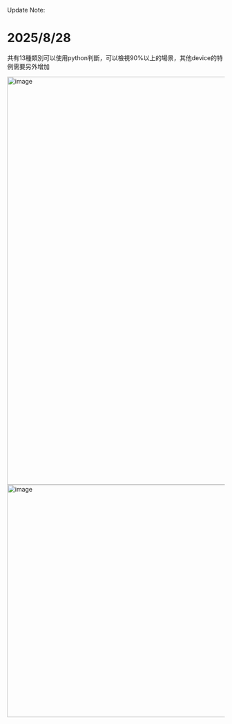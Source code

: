 Update Note:

2025/8/28
=======
共有13種類別可以使用python判斷，可以檢視90%以上的場景，其他device的特例需要另外增加

<img width="1767" height="944" alt="image" src="https://github.com/user-attachments/assets/83745e33-bf55-4f03-9017-39609adef47f" />
<img width="1756" height="538" alt="image" src="https://github.com/user-attachments/assets/295e65af-6d89-4c35-b440-5ff0cb4d1764" />
